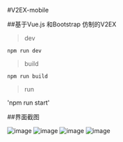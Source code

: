 #V2EX-mobile

##基于Vue.js 和Bootstrap 仿制的V2EX

>dev

`npm run dev`

>build

`npm run build`

>run

'npm run start'

##界面截图

![image](https://github.com/Vincent1993/V2EX-mobile/raw/master/screenshots/V2EX-latest.png)
![image](https://github.com/Vincent1993/V2EX-mobile/raw/master/screenshots/V2EX-node.png)
![image](https://github.com/Vincent1993/V2EX-mobile/raw/master/screenshots/V2EX-user.png)
![image](https://github.com/Vincent1993/V2EX-mobile/raw/master/screenshots/V2EX-detail.png)
